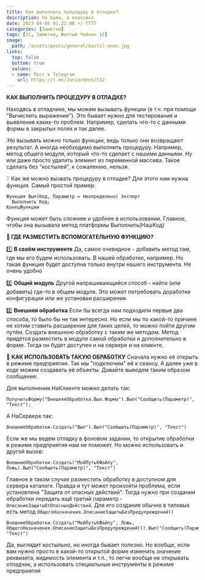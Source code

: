 ```yaml
---
title: Как выполнить процедуру в отладке?
description: Не баян, а классика
date: 2023-04-06 01:22:00 +/-TTTT
categories: [Заметки]
tags: [1С, Заметки, Желтый Чайник 1С]
image:
  path: /assets/posts/general/kostil-ones.jpg
links:
  top: false
  bottom: true
  values:
  - name: Пост в Telegram
    url: https://t.me/JuniorOneS/532
---
```


**КАК ВЫПОЛНИТЬ ПРОЦЕДУРУ В ОТЛАДКЕ?**

Находясь в отладчике, мы можем вызывать функции (в т.ч. при помощи "Вычислить выражение").
Это бывает нужно для тестирования и выявления каких-то проблем. Например, сделать что-то с данными формы в закрытых полях и так далее.

❕Но вызывать можно только функции, ведь только они возвращают результат. А иногда необходимо выполнить процедуру. Например, метод общего модуля, который что-то сделает с нашими данными. Ну или даже просто удалить элемент из переменной массива. Такое сделать без "костылей", к сожалению, нельзя.

❔ Как же можно вызвать процедуру в отладке? 
Для этого нам нужна функция. Самый простой пример:

```bsl
Функция Вып(Код, Параметр = Неопределено) Экспорт
  Выполнить Код;
КонецФункции
```

Функция может быть сложнее и удобнее в использовании. Главное, чтобы она вызывала метод платформы Выполнить(НашКод)

**🤔 ГДЕ РАЗМЕСТИТЬ ВСПОМОГАТЕЛЬНУЮ ФУНКЦИЮ?**

1️⃣ **В своём инструменте**
Да, самое очевидное - добавить метод там, где мы его будем использовать. В нашей обработке, например. Но такая функция будет доступна только внутри нашего инструмента. Не очень удобно

2️⃣ **Общий модуль**
Другой напрашивающийся способ - найти (или добавить) где-то в общем модуле. Это может потребовать доработки конфигурации или же установки расширения. 

2️⃣ **Внешняя обработка**
Если бы всегда нам подходили первые два способа, то было бы не так интересно. 
Но если мы по какой-то причине не хотим ставить расширение для таких целей, то можно пойти другим путём. Создать внешнюю обработку с таким же методом. Метод придётся разместить в модуле самой обработки и дополнительно в форме. Тогда он будет доступен и на сервере и на клиенте.

🤔 **КАК ИСПОЛЬЗОВАТЬ ТАКУЮ ОБРАБОТКУ**
Сначала нужно её открыть в режиме предприятия. Так мы "подключим" её к сеансу. А далее уже в коде можем создавать её объекты. Давайте выведем таким образом сообщение:

Для выполнения НаКлиенте можно делать так:

```bsl
ПолучитьФорму("ВнешняяОбработка.Вып.Форма").Вып("Сообщить(Параметр)", "Текст");
```

А НаСервере так:

```bsl
ВнешниеОбработки.Создать("Вып").Вып("Сообщить(Параметр)", "Текст")
```

Если же мы ведем отладку в фоновом задании, то открытие обработки в режиме предприятия нам не поможет. Но можно использовать и другой вызов:

```bsl
ВнешниеОбработки.Создать("МойПутьКФайлу", Ложь).Вып("Сообщить(Параметр)", "Текст")
```

Главное в таком случае разместить обработку в доступном для сервера каталоге. Правда и тут может произойти проблема, если установлена "Защита от опасных действий". Тогда нужно при создании обработки передать ещё третий параметр - `ОписаниеЗащитыОтОпасныхДействий`. Для его создания обычно в типовых есть метод `ОбщегоНазначения.ОписаниеЗащитыБезПредупреждений()`

```bsl
ВнешниеОбработки.Создать("МойПутьКФайлу", Ложь, ОбщегоНазначения.ОписаниеЗащитыБезПредупреждений()).Вып("Сообщить(Параметр)", "Текст")
```

Да, выглядит костыльно, но иногда бывает полезно. Но вообще, если вам нужно просто в какой-то открытой форме изменить значение реквизита, видимость элемента и т.п., то легче вообще не открывать отладчик, а использовать специальные инструменты в режиме предприятия